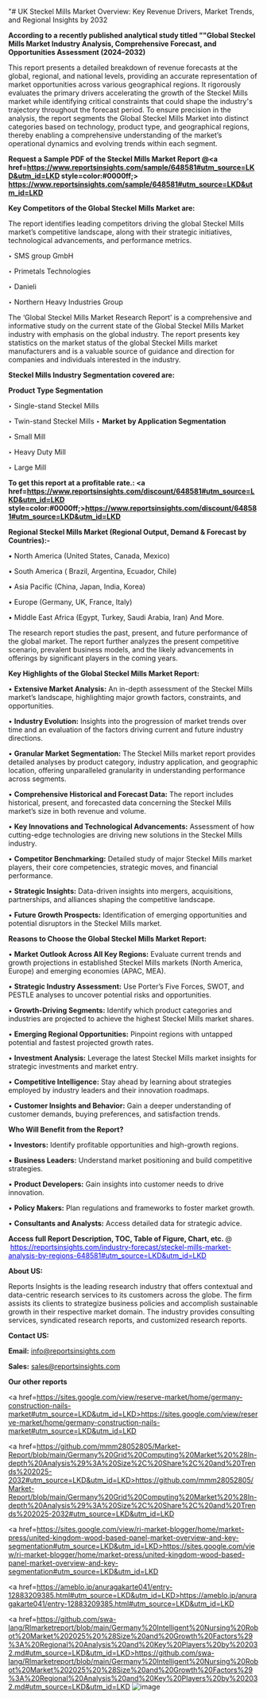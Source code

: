 "# UK Steckel Mills Market Overview: Key Revenue Drivers, Market Trends, and Regional Insights by 2032

<strong>According to a recently published analytical study titled ""Global Steckel Mills Market Industry Analysis, Comprehensive Forecast, and Opportunities Assessment (2024–2032)</strong>

This report presents a detailed breakdown of revenue forecasts at the global, regional, and national levels, providing an accurate representation of market opportunities across various geographical regions. It rigorously evaluates the primary drivers accelerating the growth of the Steckel Mills market while identifying critical constraints that could shape the industry's trajectory throughout the forecast period. To ensure precision in the analysis, the report segments the Global Steckel Mills Market into distinct categories based on technology, product type, and geographical regions, thereby enabling a comprehensive understanding of the market’s operational dynamics and evolving trends within each segment.

<strong>Request a Sample PDF of the Steckel Mills Market Report </strong><strong>@<a href=https://www.reportsinsights.com/sample/648581#utm_source=LKD&utm_id=LKD style=color:#0000ff;> https://www.reportsinsights.com/sample/648581#utm_source=LKD&utm_id=LKD</a></strong></font>

<strong>Key Competitors of the Global Steckel Mills Market are:</strong>

The report identifies leading competitors driving the global Steckel Mills market’s competitive landscape, along with their strategic initiatives, technological advancements, and performance metrics.

‣ SMS group GmbH

‣ Primetals Technologies

‣ Danieli

‣ Northern Heavy Industries Group

The ‘Global Steckel Mills Market Research Report’ is a comprehensive and informative study on the current state of the Global Steckel Mills Market industry with emphasis on the global industry. The report presents key statistics on the market status of the global Steckel Mills market manufacturers and is a valuable source of guidance and direction for companies and individuals interested in the industry.

<strong>Steckel Mills Industry Segmentation covered are:</strong>

<strong>Product Type Segmentation</strong>

‣ Single-stand Steckel Mills

‣ Twin-stand Steckel Mills
‣ 
<strong>Market by Application Segmentation</strong>

‣ Small Mill

‣ Heavy Duty Mill

‣ Large Mill

<strong>To get this report at a profitable rate.: <a href=https://www.reportsinsights.com/discount/648581#utm_source=LKD&utm_id=LKD style=color:#0000ff;>https://www.reportsinsights.com/discount/648581#utm_source=LKD&utm_id=LKD</a></strong></font>

<strong>Regional Steckel Mills Market (Regional Output, Demand &amp; Forecast by Countries):-</strong>

• North America (United States, Canada, Mexico)

• South America ( Brazil, Argentina, Ecuador, Chile)

• Asia Pacific (China, Japan, India, Korea)

• Europe (Germany, UK, France, Italy)

• Middle East Africa (Egypt, Turkey, Saudi Arabia, Iran) And More.

The research report studies the past, present, and future performance of the global market. The report further analyzes the present competitive scenario, prevalent business models, and the likely advancements in offerings by significant players in the coming years.

<strong>Key Highlights of the Global Steckel Mills Market Report:</strong>

• <strong>Extensive Market Analysis:</strong> An in-depth assessment of the Steckel Mills market’s landscape, highlighting major growth factors, constraints, and opportunities.

• <strong>Industry Evolution:</strong> Insights into the progression of market trends over time and an evaluation of the factors driving current and future industry directions.

• <strong>Granular Market Segmentation:</strong> The Steckel Mills market report provides detailed analyses by product category, industry application, and geographic location, offering unparalleled granularity in understanding performance across segments.

• <strong>Comprehensive Historical and Forecast Data:</strong> The report includes historical, present, and forecasted data concerning the Steckel Mills market’s size in both revenue and volume.

• <strong>Key Innovations and Technological Advancements:</strong> Assessment of how cutting-edge technologies are driving new solutions in the Steckel Mills industry.

• <strong>Competitor Benchmarking:</strong> Detailed study of major Steckel Mills market players, their core competencies, strategic moves, and financial performance.

• <strong>Strategic Insights:</strong> Data-driven insights into mergers, acquisitions, partnerships, and alliances shaping the competitive landscape.

• <strong>Future Growth Prospects:</strong> Identification of emerging opportunities and potential disruptors in the Steckel Mills market.

<strong>Reasons to Choose the Global Steckel Mills Market Report:</strong>

• <strong>Market Outlook Across All Key Regions:</strong> Evaluate current trends and growth projections in established Steckel Mills markets (North America, Europe) and emerging economies (APAC, MEA).

• <strong>Strategic Industry Assessment:</strong> Use Porter’s Five Forces, SWOT, and PESTLE analyses to uncover potential risks and opportunities.

• <strong>Growth-Driving Segments:</strong> Identify which product categories and industries are projected to achieve the highest Steckel Mills market shares.

• <strong>Emerging Regional Opportunities:</strong> Pinpoint regions with untapped potential and fastest projected growth rates.

• <strong>Investment Analysis:</strong> Leverage the latest Steckel Mills market insights for strategic investments and market entry.

• <strong>Competitive Intelligence:</strong> Stay ahead by learning about strategies employed by industry leaders and their innovation roadmaps.

• <strong>Customer Insights and Behavior:</strong> Gain a deeper understanding of customer demands, buying preferences, and satisfaction trends.

<strong>Who Will Benefit from the Report?</strong>

• <strong>Investors:</strong> Identify profitable opportunities and high-growth regions.

• <strong>Business Leaders:</strong> Understand market positioning and build competitive strategies.

• <strong>Product Developers:</strong> Gain insights into customer needs to drive innovation.

• <strong>Policy Makers:</strong> Plan regulations and frameworks to foster market growth.

• <strong>Consultants and Analysts:</strong> Access detailed data for strategic advice.
</ul>
<strong>Access full Report Description, TOC, Table of Figure, Chart, etc. </strong>@  <a href=https://reportsinsights.com/industry-forecast/steckel-mills-market-analysis-by-regions-648581#utm_source=LKD&utm_id=LKD style=color:#0000ff;>https://reportsinsights.com/industry-forecast/steckel-mills-market-analysis-by-regions-648581#utm_source=LKD&utm_id=LKD</a></font>

<strong><strong>About US</strong>:</strong>

Reports Insights is the leading research industry that offers contextual and data-centric research services to its customers across the globe. The firm assists its clients to strategize business policies and accomplish sustainable growth in their respective market domain. The industry provides consulting services, syndicated research reports, and customized research reports.

<strong>Contact US:</strong>

<p class=""""><b>Email:</b> <a href=mailto:info@reportsinsights.com>info@reportsinsights.com</a></p>
<p class=""""><b>Sales:</b> <a href=mailto:sales@reportsinsights.com>sales@reportsinsights.com</a></p>

<strong>Our other reports</strong>

<a href=https://sites.google.com/view/reserve-market/home/germany-construction-nails-market#utm_source=LKD&utm_id=LKD>https://sites.google.com/view/reserve-market/home/germany-construction-nails-market#utm_source=LKD&utm_id=LKD</a>

<a href=https://github.com/mmm28052805/Market-Report/blob/main/Germany%20Grid%20Computing%20Market%20%28In-depth%20Analysis%29%3A%20Size%2C%20Share%2C%20and%20Trends%202025-2032#utm_source=LKD&utm_id=LKD>https://github.com/mmm28052805/Market-Report/blob/main/Germany%20Grid%20Computing%20Market%20%28In-depth%20Analysis%29%3A%20Size%2C%20Share%2C%20and%20Trends%202025-2032#utm_source=LKD&utm_id=LKD</a>

<a href=https://sites.google.com/view/ri-market-blogger/home/market-press/united-kingdom-wood-based-panel-market-overview-and-key-segmentation#utm_source=LKD&utm_id=LKD>https://sites.google.com/view/ri-market-blogger/home/market-press/united-kingdom-wood-based-panel-market-overview-and-key-segmentation#utm_source=LKD&utm_id=LKD</a>

<a href=https://ameblo.jp/anuragakarte041/entry-12883209385.html#utm_source=LKD&utm_id=LKD>https://ameblo.jp/anuragakarte041/entry-12883209385.html#utm_source=LKD&utm_id=LKD</a>

<a href=https://github.com/swa-lang/RImarketreport/blob/main/Germany%20Intelligent%20Nursing%20Robot%20Market%202025%20%28Size%20and%20Growth%20Factors%29%3A%20Regional%20Analysis%20and%20Key%20Players%20by%202032.md#utm_source=LKD&utm_id=LKD>https://github.com/swa-lang/RImarketreport/blob/main/Germany%20Intelligent%20Nursing%20Robot%20Market%202025%20%28Size%20and%20Growth%20Factors%29%3A%20Regional%20Analysis%20and%20Key%20Players%20by%202032.md#utm_source=LKD&utm_id=LKD</a>
![image](https://github.com/user-attachments/assets/1365e65e-a50c-40ff-9ff9-f7127ec2b287)
